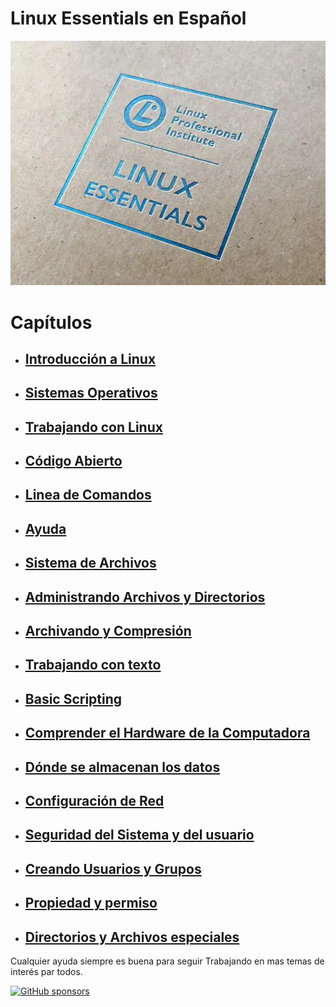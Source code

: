 
# Linux Essentials en Español 

![](img/20241015192136.png)

# Capítulos

- ## [Introducción a Linux](docs/1_Introduccion_a_Linux.md)
- ## [Sistemas Operativos](docs/2_Sistema_Operativos.md)
- ## [Trabajando con Linux](docs/3_Trabajando_con_Linux.md)
- ## [Código Abierto](docs/4_Codigo_abrierto.md)
- ## [Linea de Comandos](docs/5_Linea_de_Comandos.md)
- ## [Ayuda](docs/6_Ayuda.md)
- ## [Sistema de Archivos](docs/7_Sistema_de_archivos.md)
- ## [Administrando Archivos y Directorios](docs/8_Administrando_archivos_y_directorios.md)
- ## [Archivando y Compresión](docs/9_Archivando_y_Compresion.md)
- ## [Trabajando con texto](docs/10_Trabajando_con_Texto.md)
- ## [Basic Scripting](docs/11_Scripting.md)
- ## [Comprender el Hardware de la Computadora](docs/12_Comprender_el_hardware_de_la_computadora.md)
- ## [Dónde se almacenan los datos](docs/13_Donde_se_almacenan_los_datos.md)
- ## [Configuración de Red](docs/14_Configuracion_de_red.md)
- ## [Seguridad del Sistema y del usuario](docs/15_Seguridad_del_sistema_y_del_usuario.md)
- ## [Creando Usuarios y Grupos](docs/16_Creando_usuarios_y_grupos.md)
- ## [Propiedad y permiso](docs/17_Propiedad_y_permiso.md)
- ## [Directorios y Archivos especiales](docs/18_directorios_y_archivos_especiales.md)



Cualquier ayuda siempre es buena para seguir Trabajando en mas temas de interés par todos.

[![GitHub sponsors](https://undergroundwires.dev/img/badges/donate/flat.svg)](https://www.buymeacoffee.com/nediazla3)
